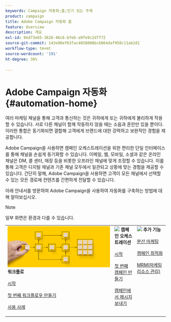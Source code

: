 ```yaml
---
keywords: Campaign 자동화;홈;인기 있는 주제
product: campaign
title: Adobe Campaign 자동화 홈
feature: Overview
description: 개요
exl-id: 9ed73e65-3626-46c6-bfeb-a9fe9c2d7f72
source-git-commit: 143e90ef63fac4058008bc6864daf950c11ab2d1
workflow-type: tm+mt
source-wordcount: '191'
ht-degree: 36%

---
```


# Adobe Campaign 자동화 {#automation-home}

여러 마케팅 채널을 통해 고객과 통신하는 것은 귀하에게 또는 귀하에게 불리하게 작용할 수 있습니다. 서로 다른 채널이 함께 작동하지 않을 때는 소음과 혼란만 있을 뿐이다. 이러한 통합은 동기화되면 결합해 고객에게 브랜드에 대한 강력하고 보완적인 경험을 제공합니다.

Adobe Campaign을 사용하면 캠페인 오케스트레이션을 위한 편리한 단일 인터페이스를 통해 채널을 손쉽게 동기화할 수 있습니다. 이메일, 웹, 모바일, 소셜과 같은 온라인 채널은 DM, 콜 센터, 매장 등을 비롯한 오프라인 채널에 맞게 조정할 수 있습니다. 이를 통해 고객은 디지털 채널과 기존 채널 모두에서 일관되고 상황에 맞는 경험을 제공할 수 있습니다. 간단히 말해, Adobe Campaign을 사용하면 고객이 모든 채널에서 선택할 수 있는 모든 경로에 컨텐츠를 간편하게 전달할 수 있습니다.


아래 안내서를 방문하여 Adobe Campaign을 사용하여 자동화를 구축하는 방법에 대해 알아보십시오.

>[!NOTE]
>
>일부 화면은 환경과 다를 수 있습니다.

<table>
<tr style="border: 0;">
  <td valign="top">
    <div><img src="assets/do-not-localize/workflow.jpeg">
    <b>워크플로</b>
    </div>
    <br>
    <div>
    <a href="workflow/about-workflows.md">시작</a>
    </div>
    <br>     
    <div>
    <a href="workflow/build-a-workflow.md">첫 번째 워크플로우 만들기</a>
    </div>
    <br>
    <div>
    <a href="workflow/workflow-use-cases.md">사용 사례</a>
    </div>
    <br>
  </td>
  <td valign="top">
    <div><img src="assets/do-not-localize/campaign.jpeg">
    <b>캠페인 오케스트레이션</b>
    </div>
    <br>
    <div>
    <a href="campaigns/set-up-campaigns.md">시작</a>
    </div>
    <br>
    <div>
    <a href="campaigns/marketing-campaign-create.md">첫 번째 캠페인 만들기</a>
    </div>
    <br>
    <div>
    <a href="campaigns/marketing-campaign-deliveries.md">캠페인에서 메시지 보내기</a>
    </div>
    <br>
  </td>
  <td valign="top">
    <div><img src="assets/do-not-localize/add-on.jpeg">
    <b>추가 기능</b>
    </div>
    <br>
    <div>
    <a href="distributed-marketing/about-distributed-marketing.md">분산 마케팅</a>
    </div>
    <br>
    <div>
    <a href="campaign-opt/campaign-typologies.md">캠페인 최적화</a>
    </div>
    <br>
    <div>
    <a href="mrm/about-marketing-resource-management.md">MRM(마케팅 리소스 관리)</a>
    </div>
    <br>
  </td>
</tr>
</table>
